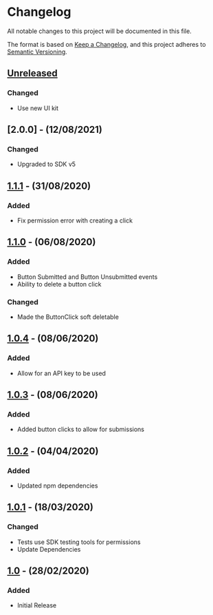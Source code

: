 # Changelog

All notable changes to this project will be documented in this file.

The format is based on [Keep a Changelog](https://keepachangelog.com/en/1.0.0/),
and this project adheres to [Semantic Versioning](https://semver.org/spec/v2.0.0.html).

## [Unreleased]

### Changed
- Use new UI kit

## [2.0.0] - (12/08/2021)

### Changed
- Upgraded to SDK v5

## [1.1.1] - (31/08/2020)

### Added
- Fix permission error with creating a click

## [1.1.0] - (06/08/2020)

### Added
- Button Submitted and Button Unsubmitted events
- Ability to delete a button click

### Changed
- Made the ButtonClick soft deletable

## [1.0.4] - (08/06/2020)

### Added
- Allow for an API key to be used

## [1.0.3] - (08/06/2020)

### Added
- Added button clicks to allow for submissions

## [1.0.2] - (04/04/2020)

### Added
- Updated npm dependencies

## [1.0.1] - (18/03/2020)

### Changed
- Tests use SDK testing tools for permissions
- Update Dependencies

## [1.0] - (28/02/2020)

### Added
- Initial Release

[Unreleased]: https://github.com/bristol-su/static-page/compare/v1.1.1...HEAD
[1.1.1]: https://github.com/bristol-su/static-page/compare/v1.1.0...v1.1.1
[1.1.0]: https://github.com/bristol-su/static-page/compare/v1.0.4...v1.1.0
[1.0.4]: https://github.com/bristol-su/static-page/compare/v1.0.3...v1.0.4
[1.0.3]: https://github.com/bristol-su/static-page/compare/v1.0.2...v1.0.3
[1.0.2]: https://github.com/bristol-su/static-page/compare/v1.0.1...v1.0.2
[1.0.1]: https://github.com/bristol-su/static-page/compare/v1.0...v1.0.1
[1.0]: https://github.com/bristol-su/static-page/releases/tag/v1.0
